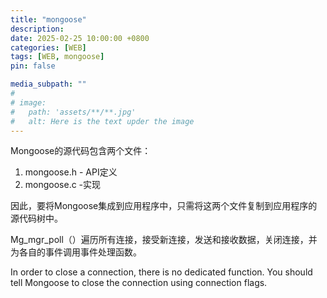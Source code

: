 ```yaml
---
title: "mongoose"
description: 
date: 2025-02-25 10:00:00 +0800
categories: [WEB]
tags: [WEB, mongoose]
pin: false

media_subpath: ""
#
# image:
#   path: 'assets/**/**.jpg'
#   alt: Here is the text upder the image
---
```


Mongoose的源代码包含两个文件：
1. mongoose.h - API定义  
2. mongoose.c -实现  

因此，要将Mongoose集成到应用程序中，只需将这两个文件复制到应用程序的源代码树中。

Mg_mgr_poll（）遍历所有连接，接受新连接，发送和接收数据，关闭连接，并为各自的事件调用事件处理函数。

In order to close a connection, there is no dedicated function. You should tell Mongoose to close the connection using connection flags. 
